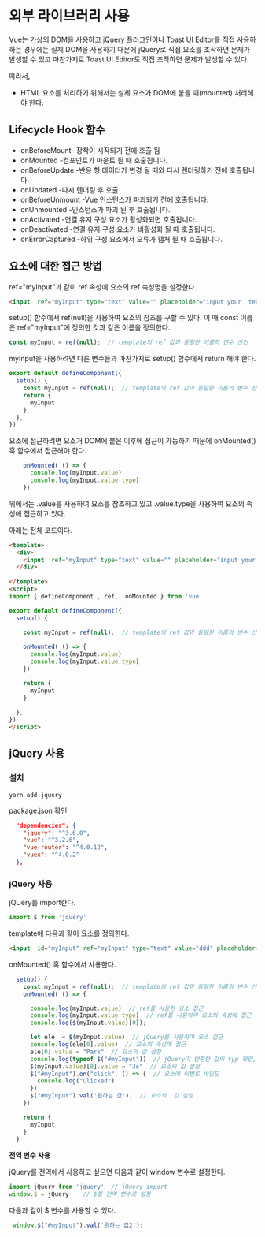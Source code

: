 # 외부 라이브러리 사용 

Vue는 가상의 DOM을 사용하고 jQuery 플러그인이나 Toast UI Editor를 직접 사용하하는 경우에는 실제 DOM을 사용하기 때문에 jQuery로 직접 요소를 조작하면 문제가 발생할 수 있고 마찬가지로 Toast UI Editor도 직접 조작하면 문제가 발생할 수 있다.


따라서, 

* HTML 요소를 처리하기 위해서는 실제 요소가 DOM에 붙을 때(mounted) 처리해야 한다. 





## Lifecycle Hook 함수 

* onBeforeMount -장착이 시작되기 전에 호출 됨
* onMounted -컴포넌트가 마운트 될 때 호출됩니다.
* onBeforeUpdate -반응 형 데이터가 변경 될 때와 다시 렌더링하기 전에 호출됩니다.
* onUpdated -다시 렌더링 후 호출
* onBeforeUnmount -Vue 인스턴스가 파괴되기 전에 호출됩니다.
* onUnmounted -인스턴스가 파괴 된 후 호출됩니다.
* onActivated -연결 유지 구성 요소가 활성화되면 호출됩니다.
* onDeactivated -연결 유지 구성 요소가 비활성화 될 때 호출됩니다.
* onErrorCaptured -하위 구성 요소에서 오류가 캡처 될 때 호출됩니다.


## 요소에 대한 접근 방법

ref="myInput"과 같이 ref 속성에 요소의 ref 속성명을 설정한다. 
```html
<input  ref="myInput" type="text" value="" placeholder="input your  text" >
```
setup() 함수에서 ref(null)을 사용하여 요소의 참조를 구할 수 있다. 이 때 const 이름은 ref="myInput"에 정의한 것과 같은 이름을 정의한다. 

```jsx
const myInput = ref(null);  // template의 ref 값과 동일한 이름의 변수 선언 
```
myInput을 사용하려면 다른 변수들과 마찬가지로 setup() 함수에서 return 해야 한다. 
```jsx
export default defineComponent({
  setup() {
    const myInput = ref(null);  // template의 ref 값과 동일한 이름의 변수 선언 
    return { 
      myInput
    }
  },
})

```

요소에 접근하려면 요소거 DOM에 붙은 이후에 접근이 가능하기 때문에 onMounted() 훅 함수에서 접근해야 한다. 
```jsx
    onMounted( () => {
      console.log(myInput.value)
      console.log(myInput.value.type)
    })
```
위에서는 .value를 사용하여 요소를 참조하고 있고 .value.type을 사용하여 요소의 속성에 접근하고 있다. 

아래는 전체 코드이다. 

```html
<template>
  <div>
    <input  ref="myInput" type="text" value="" placeholder="input your  text" >
  </div>
  
</template>
<script>
import { defineComponent , ref,  onMounted } from 'vue'

export default defineComponent({
  setup() {
    
    const myInput = ref(null);  // template의 ref 값과 동일한 이름의 변수 선언 

    onMounted( () => {
      console.log(myInput.value)
      console.log(myInput.value.type)
    })

    return { 
      myInput
    }
    
  },
})
</script>

```

## jQuery 사용 
### 설치
```shell
yarn add jquery
```
package.json 확인
```json
  "dependencies": {
    "jquery": "^3.6.0",
    "vue": "^3.2.6",
    "vue-router": "^4.0.12",
    "vuex": "^4.0.2"
  },
```

### jQuery 사용

jQUery를 import한다. 
```jsx
import $ from 'jquery'
```
template에 다음과 같이 요소를 정의한다. 
```html
<input  id="myInput" ref="myInput" type="text" value="ddd" placeholder="input your  text" >
```
onMounted() 혹 함수에서 사용한다. 
```jsx
  setup() {
    const myInput = ref(null);  // template의 ref 값과 동일한 이름의 변수 선언 
    onMounted( () => {

      console.log(myInput.value)  // ref를 사용한 요소 접근
      console.log(myInput.value.type)  // ref를 사용하여 요소의 속성에 접근
      console.log($(myInput.value)[0]);

      let ele  = $(myInput.value)  // jQuery를 사용하여 요소 접근
      console.log(ele[0].value)  // 요소의 속성에 접근
      ele[0].value = "Park"  // 요소의 값 설정
      console.log(typeof $("#myInput"))  // jQuery가 반환한 값의 typ 확인, object
      $(myInput.value)[0].value = "Jo"  // 요소의 값 설정
      $("#myInput").on("click", () => {  // 요소에 이벤트 바인딩
        console.log("Clicked")
      })
      $("#myInput").val('원하는 값');  // 요소의  값 설정
    })

    return {
      myInput
    }
  }
```

**전역 변수 사용**

jQuery를 전역에서 사용하고 싶으면 다음과 같이 window 변수로 설정한다.
```jsx
import jQuery from 'jquery'  // jQuery import
window.$ = jQuery    // $를 전역 변수로 설정
```
다음과 같이 $ 변수를 사용할 수 있다. 
```jsx
 window.$("#myInput").val('원하는 값2');
```





